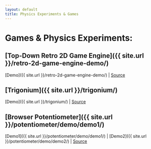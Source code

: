 ```yaml
---
layout: default
title: Physics Experiments & Games
---
```


<h1 class="owner-name">Games & Physics Experiments:</h1>

## [Top-Down Retro 2D Game Engine]({{ site.url }}/retro-2d-game-engine-demo/)
[Demo]({{ site.url }}/retro-2d-game-engine-demo/) | [Source](https://github.com/DusanDimitric/retro-2d-game-engine)

## [Trigonium]({{ site.url }}/trigonium/)
[Demo]({{ site.url }}/trigonium/) | [Source](https://github.com/DusanDimitric/trigonium)

## [Browser Potentiometer]({{ site.url }}/potentiometer/demo/demo1/)
[Demo1]({{ site.url }}/potentiometer/demo/demo1/) | [Demo2]({{ site.url }}/potentiometer/demo/demo2/) | [Source](https://github.com/DusanDimitric/potentiometer)
